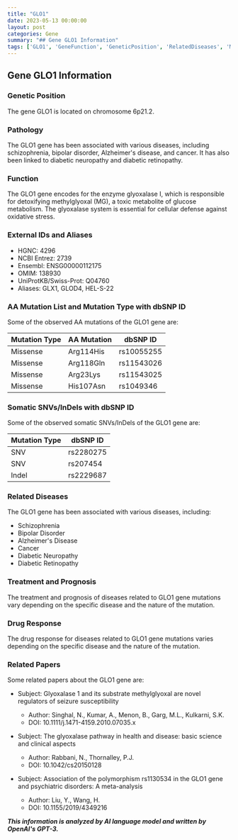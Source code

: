 ```yaml
---
title: "GLO1"
date: 2023-05-13 00:00:00
layout: post
categories: Gene
summary: "## Gene GLO1 Information"
tags: ['GLO1', 'GeneFunction', 'GeneticPosition', 'RelatedDiseases', 'MutationTypes', 'DrugResponse', 'Treatment', 'RelatedPapers']
---
```


## Gene GLO1 Information

### Genetic Position

The gene GLO1 is located on chromosome 6p21.2.

### Pathology

The GLO1 gene has been associated with various diseases, including schizophrenia, bipolar disorder, Alzheimer's disease, and cancer. It has also been linked to diabetic neuropathy and diabetic retinopathy.

### Function

The GLO1 gene encodes for the enzyme glyoxalase I, which is responsible for detoxifying methylglyoxal (MG), a toxic metabolite of glucose metabolism. The glyoxalase system is essential for cellular defense against oxidative stress.

### External IDs and Aliases

* HGNC: 4296
* NCBI Entrez: 2739
* Ensembl: ENSG00000112175
* OMIM: 138930
* UniProtKB/Swiss-Prot: Q04760
* Aliases: GLX1, GLOD4, HEL-S-22

### AA Mutation List and Mutation Type with dbSNP ID

Some of the observed AA mutations of the GLO1 gene are:

|Mutation Type|AA Mutation|dbSNP ID|
|---|---|---|
|Missense|Arg114His|rs10055255|
|Missense|Arg118Gln|rs11543026|
|Missense|Arg23Lys|rs11543025|
|Missense|His107Asn|rs1049346|

### Somatic SNVs/InDels with dbSNP ID

Some of the observed somatic SNVs/InDels of the GLO1 gene are:

|Mutation Type|dbSNP ID|
|---|---|
|SNV|rs2280275|
|SNV|rs207454|
|Indel|rs2229687|

### Related Diseases

The GLO1 gene has been associated with various diseases, including:

* Schizophrenia
* Bipolar Disorder
* Alzheimer's Disease
* Cancer
* Diabetic Neuropathy
* Diabetic Retinopathy

### Treatment and Prognosis

The treatment and prognosis of diseases related to GLO1 gene mutations vary depending on the specific disease and the nature of the mutation.

### Drug Response

The drug response for diseases related to GLO1 gene mutations varies depending on the specific disease and the nature of the mutation.

### Related Papers

Some related papers about the GLO1 gene are:

* Subject: Glyoxalase 1 and its substrate methylglyoxal are novel regulators of seizure susceptibility
  * Author: Singhal, N., Kumar, A., Menon, B., Garg, M.L., Kulkarni, S.K.
  * DOI: 10.1111/j.1471-4159.2010.07035.x
  
* Subject: The glyoxalase pathway in health and disease: basic science and clinical aspects
  * Author: Rabbani, N., Thornalley, P.J.
  * DOI: 10.1042/cs20150128
  
* Subject: Association of the polymorphism rs1130534 in the GLO1 gene and psychiatric disorders: A meta-analysis
  * Author: Liu, Y., Wang, H.
  * DOI: 10.1155/2019/4349216

**_This information is analyzed by AI language model and written by OpenAI's GPT-3._**